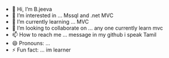 - 👋 Hi, I’m B.jeeva
- 👀 I’m interested in ... Mssql and .net MVC 
- 🌱 I’m currently learning ... MVC
- 💞️ I’m looking to collaborate on ... any one currently learn mvc 
- 📫 How to reach me ... message in my github i speak Tamil
- 😄 Pronouns: ...
- ⚡ Fun fact: ... im  learner 

<!---
Bjeeva2024/Bjeeva2024 is a ✨ special ✨ repository because its `README.md` (this file) appears on your GitHub profile.
You can click the Preview link to take a look at your changes.
--->
